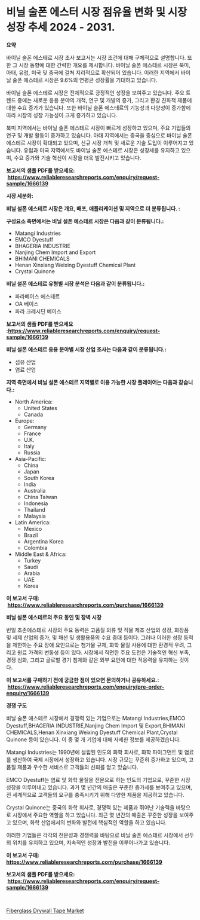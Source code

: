 <p><h1>비닐 술폰 에스터 시장 점유율 변화 및 시장 성장 추세 2024 - 2031.</h1></p><p><strong>요약</strong></p>
<p><p>바이닐 술폰 에스테르 시장 조사 보고서는 시장 조건에 대해 구체적으로 설명합니다. 또한 그 시장 동향에 대한 간략한 개요를 제시합니다. 바이닐 술폰 에스테르 시장은 북미, 아태, 유럽, 미국 및 중국에 걸쳐 지리적으로 확산되어 있습니다. 이러한 지역에서 바이닐 술폰 에스테르 시장은 9.6%의 연평균 성장률을 기대하고 있습니다.</p><p>바이닐 술폰 에스테르 시장은 전체적으로 긍정적인 성장을 보여주고 있습니다. 주요 트렌드 중에는 새로운 응용 분야의 개척, 연구 및 개발의 증가, 그리고 환경 친화적 제품에 대한 수요 증가가 있습니다. 또한 바이닐 술폰 에스테르의 기능성과 다양성이 증가함에 따라 시장의 성장 가능성이 크게 증가하고 있습니다.</p><p>북미 지역에서는 바이닐 술폰 에스테르 시장이 빠르게 성장하고 있으며, 주요 기업들의 연구 및 개발 활동이 증가하고 있습니다. 아태 지역에서는 중국을 중심으로 바이닐 술폰 에스테르 시장이 확대되고 있으며, 신규 시장 개척 및 새로운 기술 도입이 이루어지고 있습니다. 유럽과 미국 지역에서도 바이닐 술폰 에스테르 시장은 성장세를 유지하고 있으며, 수요 증가와 기술 혁신이 시장을 더욱 발전시키고 있습니다.</p></p>
<p><strong>보고서의 샘플 PDF를 받으세요: &nbsp;<a href="https://www.reliableresearchreports.com/enquiry/request-sample/1666139">https://www.reliableresearchreports.com/enquiry/request-sample/1666139</a></strong></p>
<p><strong>시장 세분화:</strong></p>
<p><strong> 비닐 설폰 에스테르 시장은 개요, 배포, 애플리케이션 및 지역으로 더 분류됩니다. :</strong></p>
<p><strong>구성요소 측면에서는 비닐 설폰 에스테르 시장은 다음과 같이 분류됩니다.:</strong></p>
<p><ul><li>Matangi Industries</li><li>EMCO Dyestuff</li><li>BHAGERIA INDUSTRIE</li><li>Nanjing Chem Import and Export</li><li>BHIMANI CHEMICALS</li><li>Henan Xinxiang Weixing Dyestuff Chemical Plant</li><li>Crystal Quinone</li></ul></p>
<p><strong> 비닐 설폰 에스테르 유형별 시장 분석은 다음과 같이 분류됩니다.:</strong></p>
<p><ul><li>파라베이스 에스테르</li><li>OA 베이스</li><li>파라 크레시딘 베이스</li></ul></p>
<p><strong>보고서의 샘플 PDF를 받으세요 :<a href="https://www.reliableresearchreports.com/enquiry/request-sample/1666139">https://www.reliableresearchreports.com/enquiry/request-sample/1666139</a></strong></p>
<p><strong> 비닐 설폰 에스테르 응용 분야별 시장 산업 조사는 다음과 같이 분류됩니다.:</strong></p>
<p><ul><li>섬유 산업</li><li>염료 산업</li></ul></p>
<p><strong>지역 측면에서 비닐 설폰 에스테르 지역별로 이용 가능한 시장 플레이어는 다음과 같습니다.:</strong></p>
<p><ul>
    <li>
        North America:
        <ul>
            <li>United States</li>
            <li>Canada</li>
        </ul>
    </li>
    <li>
        Europe:
        <ul>
            <li>Germany</li>
            <li>France</li>
            <li>U.K.</li>
            <li>Italy</li>
            <li>Russia</li>
        </ul>
    </li>
    <li>
        Asia-Pacific:
        <ul>
            <li>China</li>
            <li>Japan</li>
            <li>South Korea</li>
            <li>India</li>
            <li>Australia</li>
            <li>China Taiwan</li>
            <li>Indonesia</li>
            <li>Thailand</li>
            <li>Malaysia</li>
        </ul>
    </li>
    <li>
        Latin America:
        <ul>
            <li>Mexico</li>
            <li>Brazil</li>
            <li>Argentina Korea</li>
            <li>Colombia</li>
        </ul>
    </li>
    <li>
        Middle East & Africa:
        <ul>
            <li>Turkey</li>
            <li>Saudi</li>
            <li>Arabia</li>
            <li>UAE</li>
            <li>Korea</li>
        </ul>
    </li>
    </ul></p>
<p><strong>이 보고서 구매: &nbsp;<a href="https://www.reliableresearchreports.com/purchase/1666139">https://www.reliableresearchreports.com/purchase/1666139</a></strong></p>
<p><strong>비닐 설폰 에스테르의 주요 동인 및 장벽 시장</strong></p>
<p><p>빈일 초존에스테르 시장의 주요 동력은 고품질 의류 및 직물 제조 산업의 성장, 화장품 및 세제 산업의 증가, 및 패션 및 생활용품의 수요 증대 등이다. 그러나 이러한 성장 동력을 제한하는 주요 장애 요인으로는 첨가물 규제, 화학 물질 사용에 대한 환경적 우려, 그리고 원료 가격의 변동성 등이 있다. 시장에서 직면한 주요 도전은 기술적인 혁신 부족, 경쟁 심화, 그리고 글로벌 경기 침체와 같은 외부 요인에 대한 적응력을 유지하는 것이다.</p></p>
<p><strong>이 보고서를 구매하기 전에 궁금한 점이 있으면 문의하거나 공유하세요.: &nbsp;<a href="https://www.reliableresearchreports.com/enquiry/pre-order-enquiry/1666139">https://www.reliableresearchreports.com/enquiry/pre-order-enquiry/1666139</a></strong></p>
<p><strong>경쟁 구도</strong></p>
<p><p>비닐 술폰 에스테르 시장에서 경쟁력 있는 기업으로는 Matangi Industries,EMCO Dyestuff,BHAGERIA INDUSTRIE,Nanjing Chem Import 및 Export,BHIMANI CHEMICALS,Henan Xinxiang Weixing Dyestuff Chemical Plant,Crystal Quinone 등이 있습니다. 이 중 몇 개 기업에 대해 자세한 정보를 제공하겠습니다.</p><p>Matangi Industries는 1990년에 설립된 인도의 화학 회사로, 화학 파이그먼트 및 염료를 생산하여 국제 시장에서 성장하고 있습니다. 시장 규모는 꾸준히 증가하고 있으며, 고품질 제품과 우수한 서비스로 고객들의 신뢰를 얻고 있습니다.</p><p>EMCO Dyestuff는 염료 및 화학 물질을 전문으로 하는 인도의 기업으로, 꾸준한 시장 성장을 이루어내고 있습니다. 과거 몇 년간의 매출은 꾸준한 증가세를 보여주고 있으며, 전 세계적으로 고객들의 요구를 충족시키기 위해 다양한 제품을 제공하고 있습니다.</p><p>Crystal Quinone는 중국의 화학 회사로, 경쟁력 있는 제품과 뛰어난 기술력을 바탕으로 시장에서 주요한 역할을 하고 있습니다. 최근 몇 년간의 매출은 꾸준한 성장을 보여주고 있으며, 화학 산업에서의 변화와 발전에 핵심적인 역할을 하고 있습니다.</p><p>이러한 기업들은 각각의 전문성과 경쟁력을 바탕으로 비닐 술폰 에스테르 시장에서 선두의 위치를 유지하고 있으며, 지속적인 성장과 발전을 이루어나가고 있습니다.</p></p>
<p><strong>이 보고서 구매: &nbsp; <a href="https://www.reliableresearchreports.com/purchase/1666139">https://www.reliableresearchreports.com/purchase/1666139</a></strong></p>
<p><strong>보고서의 샘플 PDF를 받으세요: &nbsp;<a href="https://www.reliableresearchreports.com/enquiry/request-sample/1666139">https://www.reliableresearchreports.com/enquiry/request-sample/1666139</a></strong><strong></strong></p>
<p>&nbsp;</p>
<p><p><a href="https://changeable-paste-463.notion.site/Fiberglass-Drywall-Tape-Market-Offer-Valuable-Insights-into-Market-Size-Market-Share-Market-Trends-638f5e0b39e548b9a36cd873cd975c6e">Fiberglass Drywall Tape Market</a></p></p>